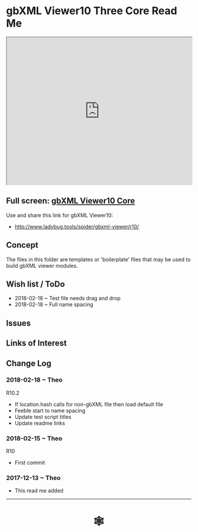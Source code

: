 <span style=display:none; >[You are now in a GitHub source code view - click this link to view Read Me file as a web page]( http://www.ladybug.tools/spider/index.html##https://rawgit.com/ladybug-tools/spider/master/gbxml-viewer/r10/gbxml-viewer10-01-core/README.md "View file as a web page." ) </span>

# gbXML Viewer10 Three Core Read Me


<iframe class=iframeReadMe src=http://www.ladybug.tools/spider/gbxml-viewer/r10/gbxml-viewer10-01-core/gbxml-viewer10-core.html width=100% height=400px >Iframes are not displayed on github.com</iframe>


## Full screen: [gbXML Viewer10 Core]( http://www.ladybug.tools/spider/gbxml-viewer/r10/gbxml-viewer10-01-core/gbxml-viewer10-core.html )

Use and share this link for gbXML Viewer10:

* <http://www.ladybug.tools/spider/gbxml-viewer/r10/>

## Concept

The files in this folder are templates or 'boilerplate' files that may be used to build gbXML viewer modules.

## Wish list / ToDo

* 2018-02-18 ~ Test file needs drag and drop
* 2018-02-18 ~ Full name spacing


## Issues



## Links of Interest



## Change Log

### 2018-02-18 ~ Theo

R10.2

* If location.hash calls for non-gbXML file then load default file
* Feeble start to name spacing
* Update test script titles
* Update readme links


### 2018-02-15 ~ Theo

R10
* First commit

### 2017-12-13 ~ Theo

* This read me added

***


# <center title="hello!" ><a href=javascript:window.scrollTo(0,0); style=text-decoration:none; > &#x1f578; </a></center>



